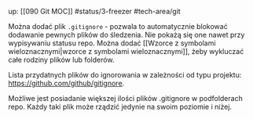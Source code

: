 up: [[090 Git MOC]]
#status/3-freezer
#tech-area/git 

Można dodać plik `.gitignore` - pozwala to automatycznie blokować dodawanie pewnych plików do śledzenia. Nie pokażą się one nawet przy wypisywaniu statusu repo. Można dodać [[Wzorce z symbolami wieloznacznymi|wzorce z symbolami wieloznacznymi]], żeby wykluczać całe rodziny plików lub folderów.

Lista przydatnych plików do ignorowania w zależności od typu projektu: https://github.com/github/gitignore.

Możliwe jest posiadanie większej ilości plików .gitignore w podfolderach repo. Każdy taki plik może rządzić jedynie na swoim poziomie i niżej.